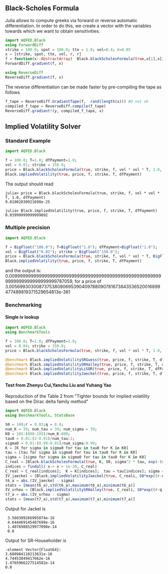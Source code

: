 ## Black-Scholes Formula

Julia allows to compute greeks via forward or reverse automatic differentiation.
In order to do this, we create a vector with the variables towards which we want to obtain sensitivities.
```julia
import AQFED.Black
using ForwardDiff
strike = 100.0; spot = 100.0; tte = 1.0; vol=0.4; r=0.05
x = [strike, spot, tte, vol, r, r]
f = function(x::AbstractArray)  Black.blackScholesFormula(true,x[1],x[2],x[3]*x[4]^2,exp(-x[5]*x[3]),exp(-x[6]*x[3])) end
ForwardDiff.gradient(f, x)

using ReverseDiff
ReverseDiff.gradient(f, x)
```
The reverse differentiation can be made faster by pre-compiling the tape as follows
```julia
f_tape = ReverseDiff.GradientTape(f,  rand(length(x))) #0 not ok
compiled_f_tape = ReverseDiff.compile(f_tape)
ReverseDiff.gradient!(y, compiled_f_tape, x)
```

## Implied Volatility Solver
### Standard Example
```julia
import AQFED.Black

f = 100.0; T=1.0; dfPayment=1.0;
vol = 0.01; strike = 150.0;
price = Black.blackScholesFormula(true, strike, f, vol * vol * T, 1.0, dfPayment)
Black.impliedVolatility(true, price, f, strike, T, dfPayment)
```

The output should read
```
julia> price = Black.blackScholesFormula(true, strike, f, vol * vol * T, 1.0, dfPayment)
9.01002030921698e-25

julia> Black.impliedVolatility(true, price, f, strike, T, dfPayment)
0.03999999999999892
```

### Multiple precision
```julia
import AQFED.Black

f = BigFloat("100.0"); T=BigFloat("1.0"); dfPayment=BigFloat("1.0");
vol = BigFloat("0.01"); strike = BigFloat("150.0");
price = Black.blackScholesFormula(true, strike, f, vol * vol * T, BigFloat(1.0), dfPayment)
Black.impliedVolatility(true, price, f, strike, T, dfPayment)
```
and the output is: 0.009999999999999999999999999999999999999999999999999999999999999999999999999787059, for a price of 3.005699303008737538090695390409788090781673843536520016899477489819371529654813e-361

### Benchmarking
#### Single iv lookup
```julia
import AQFED.Black
using BenchmarkTools

f = 100.0; T=1.0; dfPayment=1.0;
vol = 0.04; strike = 150.0;
price = Black.blackScholesFormula(true, strike, f, vol * vol * T, 1.0, dfPayment)

@benchmark Black.impliedVolatilitySRGuess(true, price, f, strike, T, dfPayment)
@benchmark Black.impliedVolatilitySRHalley(true, price, f, strike, T, dfPayment, 0.0, 64, Black.Householder())
@benchmark Black.impliedVolatilityLiSOR(true, price, f, strike, T, dfPayment, 0.0, 0.0, 64, Black.SORTS())
@benchmark Black.impliedVolatilityJaeckel(true, price, f, strike, T, dfPayment)
```

#### Test from Zhenyu Cui,Yanchu Liu and Yuhang Yao 
Reproduction of  the Table 2 from "Tighter bounds for implied volatility based on the Dirac delta family method"

```julia
import AQFED.Black
using BenchmarkTools, StatsBase

S0 = 100;r = 0.03;q = 0.0;
num_K = 39; num_tau = 39; num_sigma = 39;
K0 = 105:(800-105)/num_K:800;
tau0 = 0.01:(2-0.01)/num_tau:2;
sigma0 = 0.01:(0.99-0.01)/num_sigma:0.99;
K = [K for sigma in sigma0 for tau in tau0 for K in K0]
tau = [tau for sigma in sigma0 for tau in tau0 for K in K0]
sigma = [sigma for sigma in sigma0 for tau in tau0 for K in K0]
C_real = [Black.blackScholesFormula(true, K, S0, sigma^2 * tau, exp(-(r-q)*tau), exp(-r*tau)) for sigma in sigma0 for tau in tau0 for K in K0]
indices = findall( x-> x > 1e-20, C_real)
C_real = C_real[indices];  K = K[indices];  tau = tau[indices]; sigma = sigma[indices];
IV_jaeckel = [Black.impliedVolatilityJaeckel(true, C_reali, S0*exp((r-q)*taui),Ki,taui,exp(-r*taui)) for (C_reali, Ki, taui, sigmai) in zip(C_real,K,tau,sigma)]
t6_a = abs.(IV_jaeckel - sigma)
stats = [mean(t6_a),std(t6_a),maximum(t6_a),minimum(t6_a)]
IV_srhou = [Black.impliedVolatilitySRHalley(true, C_reali, S0*exp((r-q)*taui),Ki,taui,exp(-r*taui),eps(),32,Black.Householder()) for (C_reali, Ki, taui, sigmai) in zip(C_real,K,tau,sigma)]
t7_a = abs.(IV_srhou - sigma)
stats = [mean(t7_a),std(t7_a),maximum(t7_a),minimum(t7_a)]
```
Output for Jackel is 
```4-element Vector{Float64}:
 3.560309266995074e-16
 4.644469145487699e-16
 1.4876988529977098e-14
 0.0
 ```

 Output for SR-Householder is
 ```
 -element Vector{Float64}:
 3.680984110213631e-16
 4.74453849417662e-16
 1.4765966227514582e-14
 0.0
 ```
